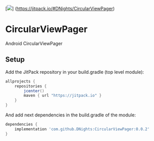 [![](https://jitpack.io/v/DNights/CircularViewPager.svg)]
(https://jitpack.io/#DNights/CircularViewPager)


# CircularViewPager
Android CircularViewPager


## Setup
Add the JitPack repository in your build.gradle (top level module):
```gradle
allprojects {
    repositories {
        jcenter()
        maven { url "https://jitpack.io" }
    }
}
```

And add next dependencies in the build.gradle of the module:
```gradle
dependencies {
    implementation 'com.github.DNights:CircularViewPager:0.0.2'
}
```


